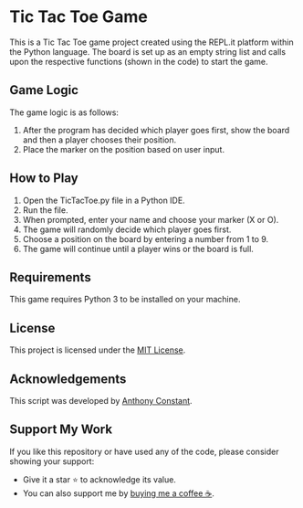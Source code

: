 # Tic Tac Toe Game

This is a Tic Tac Toe game project created using the REPL.it platform within the Python language. The board is set up as an empty string list and calls upon the respective functions (shown in the code) to start the game.

## Game Logic

The game logic is as follows:

1. After the program has decided which player goes first, show the board and then a player chooses their position.
2. Place the marker on the position based on user input.

## How to Play

1. Open the TicTacToe.py file in a Python IDE.
2. Run the file.
3. When prompted, enter your name and choose your marker (X or O).
4. The game will randomly decide which player goes first.
5. Choose a position on the board by entering a number from 1 to 9.
6. The game will continue until a player wins or the board is full.

## Requirements

This game requires Python 3 to be installed on your machine.


## License

This project is licensed under the [MIT License](https://opensource.org/licenses/MIT).

## Acknowledgements

This script was developed by [Anthony Constant](https://anthonyconstant.co.uk/).

## Support My Work

If you like this repository or have used any of the code, please consider showing your support:

- Give it a star ⭐️ to acknowledge its value.
- You can also support me by [buying me a coffee ☕️](https://ko-fi.com/W7W144CAO).



